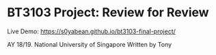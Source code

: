 # BT3103 Project: Review for Review

Live Demo: https://s0yabean.github.io/bt3103-final-project/

AY 18/19. National University of Singapore
Written by Tony